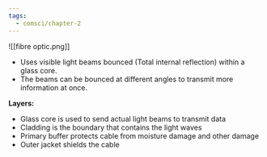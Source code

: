 ```yaml
---
tags:
  - comsci/chapter-2
---
```


![[fibre optic.png]]
- Uses visible light beams bounced (Total internal reflection) within a glass core.
- The beams can be bounced at different angles to transmit more information at once.

**Layers:**
- Glass core is used to send actual light beams to transmit data
- Cladding is the boundary that contains the light waves
- Primary buffer protects cable from moisture damage and other damage
- Outer jacket shields the cable

